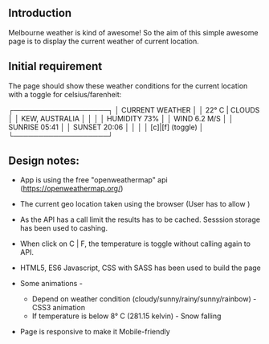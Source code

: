 ## Introduction

Melbourne weather is kind of awesome! So the aim of this simple awesome page is to display the current weather of current location.

## Initial requirement

The page should show these weather conditions for the current location with a toggle for celsius/farenheit:

 ┌───────────────────┐
 │ CURRENT WEATHER   │
 │ 22° C | CLOUDS    │
 │ KEW, AUSTRALIA    │
 │                   │ 
 │ HUMIDITY  73%     │
 │ WIND      6.2 M/S │
 │ SUNRISE   05:41   │
 │ SUNSET    20:06   │
 │                   │
 │ [c]|[f] (toggle)  │
 └───────────────────┘

## Design notes:

* App is using the free "openweathermap" api (https://openweathermap.org/)

* The current geo location taken using the browser (User has to allow )

* As the API has a call limit the results has to be cached. Sesssion storage has been used to cashing. 

* When click on C | F, the temperature is toggle without calling again to API.

* HTML5, ES6 Javascript, CSS with SASS has been used to build the page 

* Some animations - 
    *  Depend on weather condition (cloudy/sunny/rainy/sunny/rainbow) - CSS3 animation 
    *  If temperature is below 8° C (281.15 kelvin) - Snow falling

* Page is responsive to make it Mobile-friendly 
